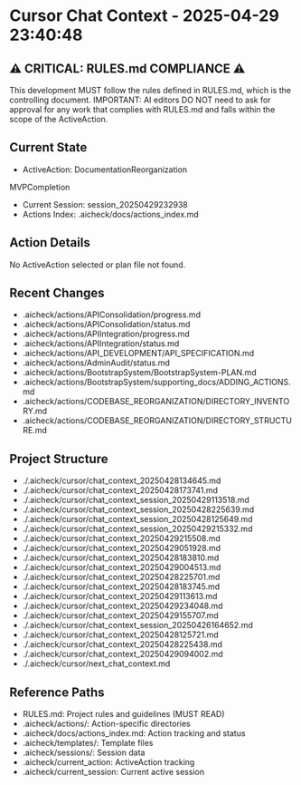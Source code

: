 # Cursor Chat Context - 2025-04-29 23:40:48

## ⚠️ CRITICAL: RULES.md COMPLIANCE ⚠️

This development MUST follow the rules defined in RULES.md, which is the controlling document.
IMPORTANT: AI editors DO NOT need to ask for approval for any work that complies with RULES.md and falls within the scope of the ActiveAction.

## Current State

- ActiveAction: DocumentationReorganization

MVPCompletion

- Current Session: session_20250429232938
- Actions Index: .aicheck/docs/actions_index.md

## Action Details

No ActiveAction selected or plan file not found.

## Recent Changes

- .aicheck/actions/APIConsolidation/progress.md
- .aicheck/actions/APIConsolidation/status.md
- .aicheck/actions/APIIntegration/progress.md
- .aicheck/actions/APIIntegration/status.md
- .aicheck/actions/API_DEVELOPMENT/API_SPECIFICATION.md
- .aicheck/actions/AdminAudit/status.md
- .aicheck/actions/BootstrapSystem/BootstrapSystem-PLAN.md
- .aicheck/actions/BootstrapSystem/supporting_docs/ADDING_ACTIONS.md
- .aicheck/actions/CODEBASE_REORGANIZATION/DIRECTORY_INVENTORY.md
- .aicheck/actions/CODEBASE_REORGANIZATION/DIRECTORY_STRUCTURE.md

## Project Structure

- ./.aicheck/cursor/chat_context_20250428134645.md
- ./.aicheck/cursor/chat_context_20250428173741.md
- ./.aicheck/cursor/chat_context_session_20250429113518.md
- ./.aicheck/cursor/chat_context_session_20250428225639.md
- ./.aicheck/cursor/chat_context_session_20250428125649.md
- ./.aicheck/cursor/chat_context_session_20250429215332.md
- ./.aicheck/cursor/chat_context_20250429215508.md
- ./.aicheck/cursor/chat_context_20250429051928.md
- ./.aicheck/cursor/chat_context_20250428183810.md
- ./.aicheck/cursor/chat_context_20250429004513.md
- ./.aicheck/cursor/chat_context_20250428225701.md
- ./.aicheck/cursor/chat_context_20250428183745.md
- ./.aicheck/cursor/chat_context_20250429113613.md
- ./.aicheck/cursor/chat_context_20250429234048.md
- ./.aicheck/cursor/chat_context_20250429155707.md
- ./.aicheck/cursor/chat_context_session_20250426164652.md
- ./.aicheck/cursor/chat_context_20250428125721.md
- ./.aicheck/cursor/chat_context_20250428225438.md
- ./.aicheck/cursor/chat_context_20250429094002.md
- ./.aicheck/cursor/next_chat_context.md

## Reference Paths

- RULES.md: Project rules and guidelines (MUST READ)
- .aicheck/actions/: Action-specific directories
- .aicheck/docs/actions_index.md: Action tracking and status
- .aicheck/templates/: Template files
- .aicheck/sessions/: Session data
- .aicheck/current_action: ActiveAction tracking
- .aicheck/current_session: Current active session
